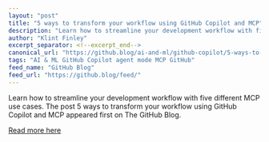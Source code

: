 ```yaml
---
layout: "post"
title: "5 ways to transform your workflow using GitHub Copilot and MCP"
description: "Learn how to streamline your development workflow with five different MCP use cases...."
author: "Klint Finley"
excerpt_separator: <!--excerpt_end-->
canonical_url: "https://github.blog/ai-and-ml/github-copilot/5-ways-to-transform-your-workflow-using-github-copilot-and-mcp/"
tags: "AI & ML GitHub Copilot agent mode MCP GitHub"
feed_name: "GitHub Blog"
feed_url: "https://github.blog/feed/"
---
```


Learn how to streamline your development workflow with five different MCP use cases. <!--excerpt_end-->
The post 5 ways to transform your workflow using GitHub Copilot and MCP appeared first on The GitHub Blog.

[Read more here](https://github.blog/ai-and-ml/github-copilot/5-ways-to-transform-your-workflow-using-github-copilot-and-mcp/)
